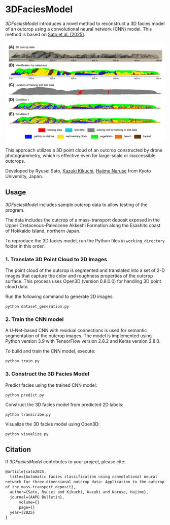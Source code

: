 # 3DFaciesModel

*3DFaciesModel* introduces a novel method to reconstruct a 3D facies model of an outcrop using a convolutional neural network (CNN) model. This method is based on <a href="" target="_blank">Sato et al. (2025)</a>.

![](https://github.com/sugar-ryusei/3DFaciesModel/blob/main/figure/facies_models.png)

This approach utilizes a 3D point cloud of an outcrop constructed by drone photogrammetry, which is effective even for large-scale or inaccessible outcrops.

Developed by Ryusei Sato, <a href="https://researchmap.jp/k_kikuchi1020" target="_blank">Kazuki Kikuchi</a>, <a href=https://turbidite.secret.jp/>Hajime Naruse</a> from Kyoto University, Japan.


## Usage

*3DFaciesModel* includes sample outcrop data to allow testing of the program.

The data includes the outcrop of a mass-transport deposit exposed in the Upper Cretaceous–Paleocene Akkeshi Formation along the Esashito coast of Hokkaido Island, northern Japan.

To reproduce the 3D facies model, run the Python files in `working_directory` folder in this order.

### 1. Translate 3D Point Cloud to 2D Images
The point cloud of the outcrop is segmented and translated into a set of 2-D images that capture the color and roughness properties of the outcrop surface.
This process uses Open3D (version 0.8.0.0) for handling 3D point cloud data.

Run the following command to generate 2D images:

    python dataset_generation.py

### 2. Train the CNN model
A U-Net-based CNN with residual connections is used for semantic segmentation of the outcrop images.
The model is implemented using Python version 3.9 with TensorFlow version 2.8.2 and Keras version 2.8.0.

To build and train the CNN model, execute:

    python train.py

### 3. Construct the 3D Facies Model
Predict facies using the trained CNN model:

    python predict.py

Construct the 3D facies model from predicted 2D labels:

    python transcribe.py

Visualize the 3D facies model using Open3D:

    python visualize.py

## Citation
If *3DFaciesModel* contributes to your project, please cite:

	@article{sato2025,
	  title={Automatic facies classification using convolutional neural network for three-dimensional outcrop data: Application to the outcrop of the mass-transport deposit},
	  author={Sato, Ryusei and Kikuchi, Kazuki and Naruse, Hajime},
	  journal={AAPG Bulletin},
      	  volume={}
      	  page={}
	  year={2025}
	}
